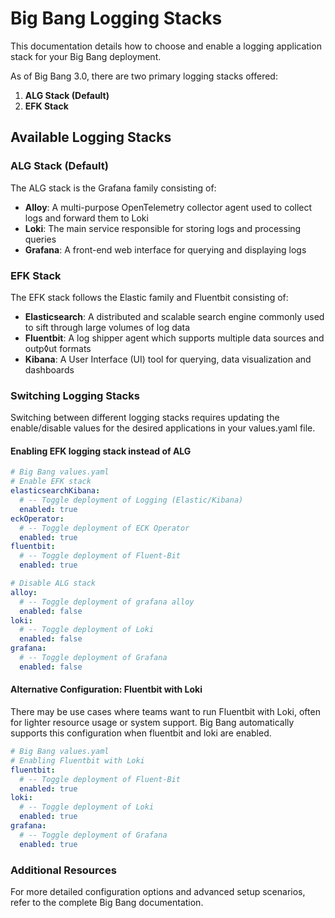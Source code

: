 # Big Bang Logging Stacks

This documentation details how to choose and enable a logging application stack for your Big Bang deployment. 

As of Big Bang 3.0, there are two primary logging stacks offered:

1. **ALG Stack (Default)** 
2. **EFK Stack**

## Available Logging Stacks

### ALG Stack (Default)

The ALG stack is the Grafana family consisting of:

- **Alloy**: A multi-purpose OpenTelemetry collector agent used to collect logs and forward them to Loki
- **Loki**: The main service responsible for storing logs and processing queries
- **Grafana**: A front-end web interface for querying and displaying logs

### EFK Stack

The EFK stack follows the Elastic family and Fluentbit consisting of:

- **Elasticsearch**: A distributed and scalable search engine commonly used to sift through large volumes of log data
- **Fluentbit**: A log shipper agent which supports multiple data sources and outp◊ut formats
- **Kibana**: A User Interface (UI) tool for querying, data visualization and dashboards

### Switching Logging Stacks

Switching between different logging stacks requires updating the enable/disable values for the desired applications in your values.yaml file.

#### Enabling EFK logging stack instead of ALG

```yaml
# Big Bang values.yaml
# Enable EFK stack
elasticsearchKibana:
  # -- Toggle deployment of Logging (Elastic/Kibana)
  enabled: true
eckOperator:
  # -- Toggle deployment of ECK Operator
  enabled: true
fluentbit:
  # -- Toggle deployment of Fluent-Bit
  enabled: true

# Disable ALG stack
alloy:
  # -- Toggle deployment of grafana alloy
  enabled: false
loki:
  # -- Toggle deployment of Loki
  enabled: false
grafana:
  # -- Toggle deployment of Grafana
  enabled: false
```

#### Alternative Configuration: Fluentbit with Loki

There may be use cases where teams want to run Fluentbit with Loki, often for lighter resource usage or system support. Big Bang automatically supports this configuration when fluentbit and loki are enabled.

```yaml
# Big Bang values.yaml
# Enabling Fluentbit with Loki
fluentbit:
  # -- Toggle deployment of Fluent-Bit
  enabled: true
loki:
  # -- Toggle deployment of Loki
  enabled: true
grafana:
  # -- Toggle deployment of Grafana
  enabled: true
```

### Additional Resources

For more detailed configuration options and advanced setup scenarios, refer to the complete Big Bang documentation.